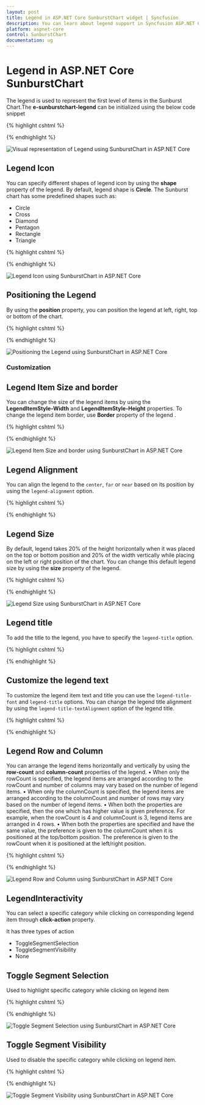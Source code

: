 ```yaml
---
layout: post
title: Legend in ASP.NET Core SunburstChart widget | Syncfusion
description: You can learn about legend support in Syncfusion ASP.NET Core SunburstChart control and more details.
platform: aspnet-core
control: SunburstChart
documentation: ug
---
```


# Legend in ASP.NET Core SunburstChart
The legend is used to represent the first level of items in the Sunburst Chart.The **e-sunburstchart-legend** can be initialized using the below code snippet

{% highlight cshtml %}

<ej-sunburstchart id="SunburstChart" >
<e-sunburstchart-legend visible="true" >
</e-sunburstchart-legend>
</ej-sunburstchart>


 {% endhighlight %}

![Visual representation of Legend using SunburstChart in ASP.NET Core](Legend_images/Legend_img1.png)

## Legend Icon 

You can specify different shapes of legend icon by using the **shape** property of the legend. By default, legend shape is **Circle**. The Sunburst chart has some predefined shapes such as:

* Circle
* Cross
* Diamond
* Pentagon
* Rectangle
* Triangle

{% highlight cshtml %}

<ej-sunburstchart id="SunburstChart" >
<e-sunburstchart-legend visible="true" shape="@SunburstLegendShape.Pentagon" >
</e-sunburstchart-legend>
</ej-sunburstchart>


{% endhighlight %}

![Legend Icon using SunburstChart in ASP.NET Core](Legend_images/Legend_img2.png)
 
## Positioning the Legend

By using the **position** property, you can position the legend at left, right, top or bottom of the chart. 

{% highlight cshtml %}

<ej-sunburstchart id="SunburstChart" >
<e-sunburstchart-legend visible="true" position="@SunburstLegendPosition.Top" >
</e-sunburstchart-legend>
</ej-sunburstchart>

{% endhighlight %}

![Positioning the Legend using SunburstChart in ASP.NET Core](Legend_images/Legend_img3.png)
 
### Customization

## Legend Item Size and border
You can change the size of the legend items by using the **LegendItemStyle-Width** and **LegendItemStyle-Height** properties. To change the legend item border, use **Border** property of the legend .

{% highlight cshtml %}

<ej-sunburstchart id="SunburstChart" >
<e-sunburstchart-legend visible="true" position="@SunburstLegendPosition.Top" >
<e-item-style height="13" width="13"></e-item-style>
<e-border color="#FF0000" width="1"></e-border>
</e-sunburstchart-legend>
</ej-sunburstchart>

{% endhighlight %}

![Legend Item Size and border using SunburstChart in ASP.NET Core](Legend_images/Legend_img4.png)


## Legend Alignment

You can align the legend to the `center`, `far` or `near` based on its position by using the `legend-alignment` option.

{% highlight cshtml %}

<ej-sunburstchart  id="sunburst">   
<e-sunburstchart-legend visible="true" alignment="@SunburstLegendAlignment.Near" >
</e-sunburstchart-legend>
</ej-sunburstchart>

{% endhighlight %}



## Legend  Size 

By default, legend takes 20% of the height horizontally when it was placed on the top or bottom position and 20% of the width vertically while placing on the left or right position of the chart. You can change this default legend size by using the **size** property of the legend.

{% highlight cshtml %}

<ej-sunburstchart id="SunburstChart" >
<e-sunburstchart-legend visible="true" position="@SunburstLegendPosition.Top" >
<e-sunburstchart-size height="75" width="200"></e-sunburstchart-size>
</e-sunburstchart-legend>
</ej-sunburstchart>

{% endhighlight %}

![Legend  Size using SunburstChart in ASP.NET Core](Legend_images/Legend_img5.png)

## Legend title

To add the title to the legend, you have to specify the `legend-title`  option.

{% highlight cshtml %}

<ej-sunburstchart  id="sunburst">   
    <e-sunburstchart-legend title=""></e-sunburstchart-legend>
</ej-sunburstchart>


{% endhighlight %}

## Customize the legend text

To customize the legend item text and title you can use the `legend-title-font` and `legend-title` options. You can change the legend title alignment by using the `legend-title-textAlignment` option of the legend title.

{% highlight cshtml %}

<ej-sunburstchart  id="sunburst">   
    <e-sunburstchart-legend title="">
    <e-sunburstchart-font font-family="Arial" font-style="italic" size="15px" text-alignment=""></e-sunburstchart-font>
    </e-sunburstchart-legend>
</ej-sunburstchart>


{% endhighlight %}


## Legend Row and Column

You can arrange the legend items horizontally and vertically by using the **row-count** and **column-count** properties of the legend.
•	When only the rowCount is specified, the legend items are arranged according to the rowCount and number of columns may vary based on the number of legend items.
•	When only the columnCount is specified, the legend items are arranged according to the columnCount and number of rows may vary based on the number of legend items.
•	When both the properties are specified, then the one which has higher value is given preference. For example, when the rowCount is 4 and columnCount is 3, legend items are arranged in 4 rows.
•	When both the properties are specified and have the same value, the preference is given to the columnCount when it is positioned at the top/bottom position. The preference is given to the rowCount when it is positioned at the left/right position.
 
{% highlight cshtml %}

<ej-sunburstchart id="SunburstChart" >
<e-sunburstchart-legend visible="true" position="@SunburstLegendPosition.Top" 
row-count="2" column-count="3">
</e-sunburstchart-legend>
</ej-sunburstchart>

{% endhighlight %}

![Legend Row and Column using SunburstChart in ASP.NET Core](Legend_images/Legend_img6.png)
 
## LegendInteractivity

You can select a specific category while clicking on corresponding legend item through **click-action** property. 

It has three types of action
*	ToggleSegmentSelection
*	ToggleSegmentVisibility
*	None

## Toggle Segment Selection

Used to highlight specific category while clicking on legend item

{% highlight cshtml %}

<ej-sunburstchart id="SunburstChart" >
<e-sunburstchart-legend visible="true" position="@SunburstLegendPosition.Top" 
click-action="@SunburstLegendClickAction.ToggleSegmentSelection">
</e-sunburstchart-legend>
</ej-sunburstchart>

{% endhighlight %}

![Toggle Segment Selection using SunburstChart in ASP.NET Core](Legend_images/Legend_img7.png)
 
## Toggle Segment Visibility

Used to disable the specific category while clicking on legend item.

{% highlight cshtml %}

<ej-sunburstchart id="SunburstChart" >
<e-sunburstchart-legend visible="true" position="@SunburstLegendPosition.Top" 
click-action="@SunburstLegendClickAction.ToggleSegmentVisibility">
</e-sunburstchart-legend>
</ej-sunburstchart>

{% endhighlight %}

![Toggle Segment Visibility using SunburstChart in ASP.NET Core](Legend_images/Legend_img8.png)

